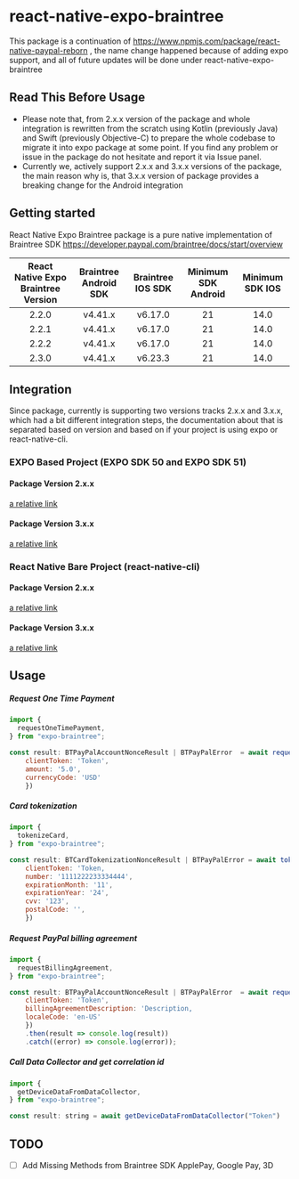 # react-native-expo-braintree
This package is a continuation of  https://www.npmjs.com/package/react-native-paypal-reborn , the name change happened because of adding expo support, and all of future updates will be done under react-native-expo-braintree

## Read This Before Usage
- Please note that, from 2.x.x version of the package and whole integration is rewritten from the scratch using Kotlin (previously Java) and Swift (previously Objective-C) to prepare the whole codebase to migrate it into expo package at some point. If you find any problem or issue in the package do not hesitate and report it via Issue panel.
- Currently we, actively support 2.x.x and 3.x.x versions of the package, the main reason why is, that 3.x.x version of package provides a breaking change for the Android integration

## Getting started
React Native Expo Braintree package is a pure native implementation of Braintree SDK
https://developer.paypal.com/braintree/docs/start/overview

| React Native Expo Braintree Version | Braintree Android SDK | Braintree IOS SDK | Minimum SDK Android | Minimum SDK IOS |
| :---------------------------------: | :-------------------: | :---------------: | :-----------------: | :-------------: |
|                2.2.0                |        v4.41.x        |      v6.17.0      |         21          |      14.0       |
|                2.2.1                |        v4.41.x        |      v6.17.0      |         21          |      14.0       |
|                2.2.2                |        v4.41.x        |      v6.17.0      |         21          |      14.0       |
|                2.3.0                |        v4.41.x        |      v6.23.3      |         21          |      14.0       |


## Integration
Since package, currently is supporting two versions tracks 2.x.x and 3.x.x, which had a bit different integration steps, the documentation about that is separated based on version and based on if your project is using expo or react-native-cli.

### EXPO Based Project (EXPO SDK 50 and EXPO SDK 51)

#### Package Version 2.x.x
[a relative link](INTEGRATION_2.X_EXPO.md)

#### Package Version 3.x.x
[a relative link](INTEGRATION_3.X_EXPO.md)

### React Native Bare Project (react-native-cli)

#### Package Version 2.x.x
[a relative link](INTEGRATION_2.X_REACT_NATIVE_CLI.md)

#### Package Version 3.x.x
[a relative link](INTEGRATION_3.X_REACT_NATIVE_CLI.md)


## Usage

##### Request One Time Payment

```javascript
import {
  requestOneTimePayment,
} from "expo-braintree";

const result: BTPayPalAccountNonceResult | BTPayPalError  = await requestOneTimePayment({
    clientToken: 'Token',
    amount: '5.0',
    currencyCode: 'USD'
    })

```

##### Card tokenization
```javascript
import {
  tokenizeCard,
} from "expo-braintree";

const result: BTCardTokenizationNonceResult | BTPayPalError = await tokenizeCard({
    clientToken: 'Token,
    number: '1111222233334444',
    expirationMonth: '11',
    expirationYear: '24',
    cvv: '123',
    postalCode: '',
    })

```

##### Request PayPal billing agreement
```javascript
import {
  requestBillingAgreement,
} from "expo-braintree";

const result: BTPayPalAccountNonceResult | BTPayPalError  = await requestBillingAgreement({
    clientToken: 'Token',
    billingAgreementDescription: 'Description,
    localeCode: 'en-US'
    })
    .then(result => console.log(result))
    .catch((error) => console.log(error));
```
##### Call Data Collector and get correlation id
```javascript
import {
  getDeviceDataFromDataCollector,
} from "expo-braintree";

const result: string = await getDeviceDataFromDataCollector("Token")

```

## TODO

- [ ] Add Missing Methods from Braintree SDK ApplePay, Google Pay, 3D

